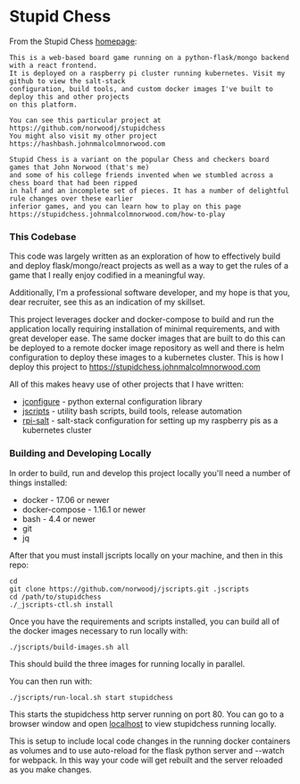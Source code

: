 Stupid Chess
============
From the Stupid Chess [homepage](https://stupidchess.johnmalcolmnorwood.com):

```
This is a web-based board game running on a python-flask/mongo backend with a react frontend.
It is deployed on a raspberry pi cluster running kubernetes. Visit my github to view the salt-stack
configuration, build tools, and custom docker images I've built to deploy this and other projects
on this platform.

You can see this particular project at https://github.com/norwoodj/stupidchess
You might also visit my other project https://hashbash.johnmalcolmnorwood.com

Stupid Chess is a variant on the popular Chess and checkers board games that John Norwood (that's me)
and some of his college friends invented when we stumbled across a chess board that had been ripped
in half and an incomplete set of pieces. It has a number of delightful rule changes over these earlier
inferior games, and you can learn how to play on this page
https://stupidchess.johnmalcolmnorwood.com/how-to-play
```

### This Codebase
This code was largely written as an exploration of how to effectively build and deploy flask/mongo/react
projects as well as a way to get the rules of a game that I really enjoy codified in a meaningful way.

Additionally, I'm a professional software developer, and my hope is that you, dear recruiter, see this
as an indication of my skillset.

This project leverages docker and docker-compose to build and run the application locally requiring
installation of minimal requirements, and with great developer ease. The same docker images that are built
to do this can be deployed to a remote docker image repository as well and there is helm configuration to
deploy these images to a kubernetes cluster. This is how I deploy this project to
https://stupidchess.johnmalcolmnorwood.com

All of this makes heavy use of other projects that I have written:

* [jconfigure](https://github.com/norwoodj/jconfigure) - python external configuration library
* [jscripts](https://github.com/norwoodj/jscripts) - utility bash scripts, build tools, release automation
* [rpi-salt](https://github.com/norwoodj/rpi-salt) - salt-stack configuration for setting up my raspberry pis
  as a kubernetes cluster

### Building and Developing Locally
In order to build, run and develop this project locally you'll need a number of things installed:

* docker - 17.06 or newer
* docker-compose - 1.16.1 or newer
* bash - 4.4 or newer
* git
* jq

After that you must install jscripts locally on your machine, and then in this repo:
```
cd
git clone https://github.com/norwoodj/jscripts.git .jscripts
cd /path/to/stupidchess
./_jscripts-ctl.sh install
```

Once you have the requirements and scripts installed, you can build all of the docker images necessary
to run locally with:
```
./jscripts/build-images.sh all
```

This should build the three images for running locally in parallel.

You can then run with:
```
./jscripts/run-local.sh start stupidchess
```

This starts the stupidchess http server running on port 80. You can go to a browser window and open
[localhost](http://localhost) to view stupidchess running locally.

This is setup to include local code changes in the running docker containers as volumes and to use auto-reload
for the flask python server and --watch for webpack. In this way your code will get rebuilt and the server
reloaded as you make changes.
